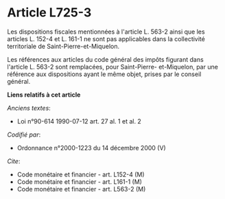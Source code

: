 # Article L725-3

Les dispositions fiscales mentionnées à l'article L. 563-2 ainsi que les articles L. 152-4 et L. 161-1 ne sont pas
applicables dans la collectivité territoriale de Saint-Pierre-et-Miquelon.

Les références aux articles du code général des impôts figurant dans l'article L. 563-2 sont remplacées, pour Saint-Pierre-
et-Miquelon, par une référence aux dispositions ayant le même objet, prises par le conseil général.

**Liens relatifs à cet article**

_Anciens textes_:

  - Loi n°90-614 1990-07-12 art. 27 al. 1 et al. 2

_Codifié par_:

  - Ordonnance n°2000-1223 du 14 décembre 2000 (V)

_Cite_:

  - Code monétaire et financier - art. L152-4 (M)
  - Code monétaire et financier - art. L161-1 (M)
  - Code monétaire et financier - art. L563-2 (M)
